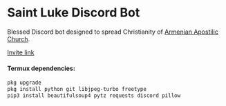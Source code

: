 # Saint Luke Discord Bot

Blessed Discord bot designed to spread Christianity of [Armenian Apostilic Church](https://en.wikipedia.org/wiki/Armenian_Apostolic_Church). 

[Invite link](https://discord.com/api/oauth2/authorize?client_id=901444128515182693&permissions=397284731968&scope=bot%20applications.commands)
#### Termux dependencies:
```sh
pkg upgrade
pkg install python git libjpeg-turbo freetype
pip3 install beautifulsoup4 pytz requests discord pillow
```
